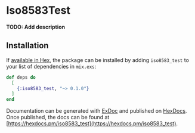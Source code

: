 # Iso8583Test

**TODO: Add description**

## Installation

If [available in Hex](https://hex.pm/docs/publish), the package can be installed
by adding `iso8583_test` to your list of dependencies in `mix.exs`:

```elixir
def deps do
  [
    {:iso8583_test, "~> 0.1.0"}
  ]
end
```

Documentation can be generated with [ExDoc](https://github.com/elixir-lang/ex_doc)
and published on [HexDocs](https://hexdocs.pm). Once published, the docs can
be found at [https://hexdocs.pm/iso8583_test](https://hexdocs.pm/iso8583_test).

